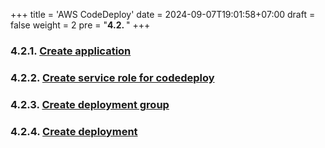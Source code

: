 +++
title = 'AWS CodeDeploy'
date = 2024-09-07T19:01:58+07:00
draft = false
weight = 2
pre = "<b>4.2. </b>"
+++

### 4.2.1. [Create application](/creat-codepipeline/create-codedeploy/create-application/#1-create-application-codedeploy)
### 4.2.2. [Create service role for codedeploy](/creat-codepipeline/create-codedeploy/create-codedeploy-role/#create-role-and-policy-for-deployment-group)
### 4.2.3. [Create deployment group](/creat-codepipeline/create-codedeploy/create-deployment-group/#3-create-deployment-group)
### 4.2.4. [Create deployment](/creat-codepipeline/create-codedeploy/create-deployment/#create-deployment)






